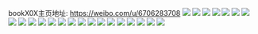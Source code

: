 bookX0X主页地址: https://weibo.com/u/6706283708 
![](https://wx4.sinaimg.cn/mw2000/007jQSKggy1h9e2ff0mrwj31o02yoe81.jpg) 
![](https://wx4.sinaimg.cn/mw2000/007jQSKggy1h9e2ffs8iyj31o02yoe81.jpg) 
![](https://wx4.sinaimg.cn/mw2000/007jQSKggy1h9e2fgejaqj31o02yoe81.jpg) 
![](https://wx4.sinaimg.cn/mw2000/007jQSKggy1h9e2fh2s4uj31o02yoe81.jpg) 
![](https://wx4.sinaimg.cn/mw2000/007jQSKggy1h9e2fht7h5j31o02yoe81.jpg) 
![](https://wx4.sinaimg.cn/mw2000/007jQSKggy1h9e2fjcdttj32bc2qbnpf.jpg) 
![](https://wx4.sinaimg.cn/mw2000/007jQSKggy1h9e2fkot6aj32bc2dh4qr.jpg) 
![](https://wx4.sinaimg.cn/mw2000/007jQSKggy1h9e2fm6n3cj32bc334e82.jpg) 
![](https://wx4.sinaimg.cn/mw2000/007jQSKggy1h9e2fo1kvhj32bc3344qr.jpg) 
![](https://wx4.sinaimg.cn/mw2000/007jQSKggy1h9e2fr0tgaj32bc3347wi.jpg) 
![](https://wx4.sinaimg.cn/mw2000/007jQSKggy1h9e2fs0r4lj31o02yo4qp.jpg) 
![](https://wx4.sinaimg.cn/mw2000/007jQSKggy1h9e2fsp37uj31o02uc7wh.jpg) 
![](https://wx4.sinaimg.cn/mw2000/007jQSKggy1h9e2fupc9uj32bc334e85.jpg) 
![](https://wx4.sinaimg.cn/mw2000/007jQSKggy1h9e2fwbe4rj31hc2h31kx.jpg) 
![](https://wx4.sinaimg.cn/mw2000/007jQSKggy1h8m9u3gy5pj31o02yo7wh.jpg) 
![](https://wx4.sinaimg.cn/mw2000/007jQSKggy1h8m9u4a5vmj31n02yo4qp.jpg) 
![](https://wx4.sinaimg.cn/mw2000/007jQSKggy1h8m9u4plwwj30u01hc7cw.jpg) 
![](https://wx4.sinaimg.cn/mw2000/007jQSKggy1h8m9u5jb0rj31o02yo7wh.jpg) 
![](https://wx4.sinaimg.cn/mw2000/007jQSKggy1h8ird0luodj32c535skjm.jpg) 
![](https://wx4.sinaimg.cn/mw2000/007jQSKggy1h8ird2zm36j329q35skjm.jpg) 
![](https://wx4.sinaimg.cn/mw2000/007jQSKggy1h8ird20irnj32at340e82.jpg) 
![](https://wx4.sinaimg.cn/mw2000/007jQSKggy1h82rk9pnccj31o02yo7wh.jpg) 
![](https://wx4.sinaimg.cn/mw2000/007jQSKggy1h82rkahzj4j31o02yo7wh.jpg) 
